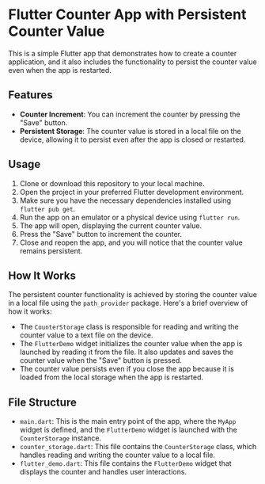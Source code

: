 # Flutter Counter App with Persistent Counter Value

This is a simple Flutter app that demonstrates how to create a counter application, and it also includes the functionality to persist the counter value even when the app is restarted.

## Features
- **Counter Increment**: You can increment the counter by pressing the "Save" button.
- **Persistent Storage**: The counter value is stored in a local file on the device, allowing it to persist even after the app is closed or restarted.

## Usage
1. Clone or download this repository to your local machine.
2. Open the project in your preferred Flutter development environment.
3. Make sure you have the necessary dependencies installed using `flutter pub get`.
4. Run the app on an emulator or a physical device using `flutter run`.
5. The app will open, displaying the current counter value.
6. Press the "Save" button to increment the counter.
7. Close and reopen the app, and you will notice that the counter value remains persistent.

## How It Works
The persistent counter functionality is achieved by storing the counter value in a local file using the `path_provider` package. Here's a brief overview of how it works:
- The `CounterStorage` class is responsible for reading and writing the counter value to a text file on the device.
- The `FlutterDemo` widget initializes the counter value when the app is launched by reading it from the file. It also updates and saves the counter value when the "Save" button is pressed.
- The counter value persists even if you close the app because it is loaded from the local storage when the app is restarted.

## File Structure
- `main.dart`: This is the main entry point of the app, where the `MyApp` widget is defined, and the `FlutterDemo` widget is launched with the `CounterStorage` instance.
- `counter_storage.dart`: This file contains the `CounterStorage` class, which handles reading and writing the counter value to a local file.
- `flutter_demo.dart`: This file contains the `FlutterDemo` widget that displays the counter and handles user interactions.
